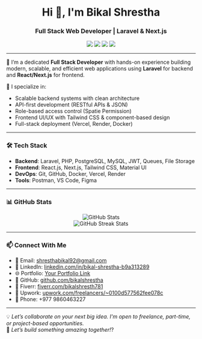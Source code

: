 <h1 align="center">Hi 👋, I'm Bikal Shrestha</h1>
<h3 align="center">Full Stack Web Developer | Laravel & Next.js</h3>

<p align="center">
  <img src="https://img.shields.io/badge/Laravel-FC494D?style=flat&logo=laravel&logoColor=white" />
  <img src="https://img.shields.io/badge/React-20232A?style=flat&logo=react&logoColor=61DAFB" />
  <img src="https://img.shields.io/badge/Next.js-000000?style=flat&logo=next.js&logoColor=white" />
  <img src="https://img.shields.io/badge/PostgreSQL-4169E1?style=flat&logo=postgresql&logoColor=white" />
</p>

---

🌟 I’m a dedicated **Full Stack Developer** with hands-on experience building modern, scalable, and efficient web applications using **Laravel** for backend and **React/Next.js** for frontend.

🔧 I specialize in:
- Scalable backend systems with clean architecture
- API-first development (RESTful APIs & JSON)
- Role-based access control (Spatie Permission)
- Frontend UI/UX with Tailwind CSS & component-based design
- Full-stack deployment (Vercel, Render, Docker)

---

### 🛠️ Tech Stack

- **Backend**: Laravel, PHP, PostgreSQL, MySQL, JWT, Queues, File Storage
- **Frontend**: React.js, Next.js, Tailwind CSS, Material UI
- **DevOps**: Git, GitHub, Docker, Vercel, Render
- **Tools**: Postman, VS Code, Figma

---

### 📊 GitHub Stats

<p align="center">
  <img src="https://github-readme-stats.vercel.app/api?username=BeekalStha&show_icons=true&theme=github_dark" alt="GitHub Stats" />
  <br />
  <img src="https://github-readme-streak-stats.herokuapp.com/?user=BeekalStha&theme=github-dark" alt="GitHub Streak Stats" />
</p>

---

### 📫 Connect With Me

- 📧 Email: [shresthabikal92@gmail.com](mailto:shresthabikal92@gmail.com)
- 💼 LinkedIn: [linkedin.com/in/bikal-shrestha-b9a313289](https://www.linkedin.com/in/bikal-shrestha-b9a313289)
- 🌐 Portfolio: [Your Portfolio Link](#) <!-- Replace with actual link -->
- 📝 GitHub: [github.com/bikalshrestha](https://github.com/BeekalStha)
- 🎯 Fiverr: [fiverr.com/bikalshresth781](https://www.fiverr.com/bikalshresth781)
- 💼 Upwork: [upwork.com/freelancers/~0100d577562fee078c](https://www.upwork.com/freelancers/~0100d577562fee078c)
- 📱 Phone: +977 9860463227

---

💡 *Let’s collaborate on your next big idea. I'm open to freelance, part-time, or project-based opportunities.*  
🚀 *Let’s build something amazing together!*?
